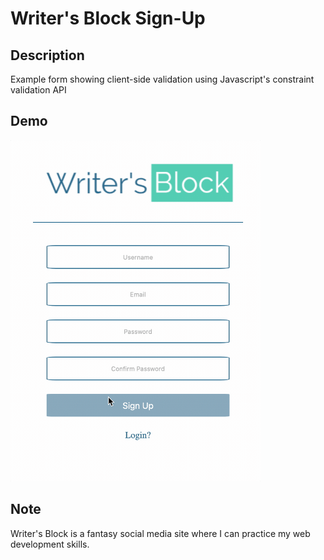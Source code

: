 # Writer's Block Sign-Up 
## Description
Example form showing client-side validation using Javascript's constraint validation API

## Demo
<img src="./demo.gif" width=400><br>

## Note
Writer's Block is a fantasy social media site where I can practice my web development skills.
